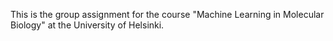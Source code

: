 This is the group assignment for the course "Machine Learning in Molecular Biology" at the University of Helsinki.
